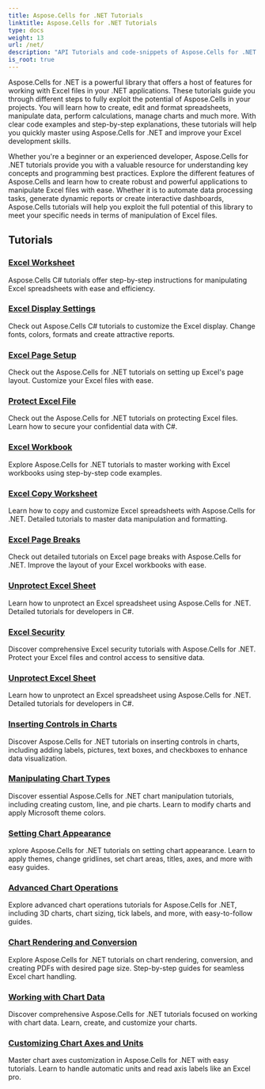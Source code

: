 ```yaml
---
title: Aspose.Cells for .NET Tutorials
linktitle: Aspose.Cells for .NET Tutorials
type: docs
weight: 13
url: /net/
description: "API Tutorials and code-snippets of Aspose.Cells for .NET that includes creating, editing, converting, printing, and many more features usage of Excel spreadsheet management."
is_root: true
---
```


Aspose.Cells for .NET is a powerful library that offers a host of features for working with Excel files in your .NET applications. These tutorials guide you through different steps to fully exploit the potential of Aspose.Cells in your projects. You will learn how to create, edit and format spreadsheets, manipulate data, perform calculations, manage charts and much more. With clear code examples and step-by-step explanations, these tutorials will help you quickly master using Aspose.Cells for .NET and improve your Excel development skills.

Whether you're a beginner or an experienced developer, Aspose.Cells for .NET tutorials provide you with a valuable resource for understanding key concepts and programming best practices. Explore the different features of Aspose.Cells and learn how to create robust and powerful applications to manipulate Excel files with ease. Whether it is to automate data processing tasks, generate dynamic reports or create interactive dashboards, Aspose.Cells tutorials will help you exploit the full potential of this library to meet your specific needs in terms of manipulation of Excel files.

## Tutorials

### [Excel Worksheet](./excel-worksheet-csharp-tutorials/)
Aspose.Cells C# tutorials offer step-by-step instructions for manipulating Excel spreadsheets with ease and efficiency.
### [Excel Display Settings](./excel-display-settings-csharp-tutorials)
Check out Aspose.Cells C# tutorials to customize the Excel display. Change fonts, colors, formats and create attractive reports.
### [Excel Page Setup](./excel-page-setup)
Check out the Aspose.Cells for .NET tutorials on setting up Excel's page layout. Customize your Excel files with ease.
### [Protect Excel File](./protect-excel-file/)
Check out the Aspose.Cells for .NET tutorials on protecting Excel files. Learn how to secure your confidential data with C#.
### [Excel Workbook](./excel-workbook/)
Explore Aspose.Cells for .NET tutorials to master working with Excel workbooks using step-by-step code examples.
### [Excel Copy Worksheet](./excel-copy-worksheet/)
Learn how to copy and customize Excel spreadsheets with Aspose.Cells for .NET. Detailed tutorials to master data manipulation and formatting.
### [Excel Page Breaks](./excel-page-breaks/)
Check out detailed tutorials on Excel page breaks with Aspose.Cells for .NET. Improve the layout of your Excel workbooks with ease.
### [Unprotect Excel Sheet](./unprotect-excel-sheet/)
Learn how to unprotect an Excel spreadsheet using Aspose.Cells for .NET. Detailed tutorials for developers in C#.
### [Excel Security](./excel-security/)
Discover comprehensive Excel security tutorials with Aspose.Cells for .NET. Protect your Excel files and control access to sensitive data.
### [Unprotect Excel Sheet](./unprotect-excel-sheet/)
Learn how to unprotect an Excel spreadsheet using Aspose.Cells for .NET. Detailed tutorials for developers in C#.
### [Inserting Controls in Charts](./inserting-controls-in-charts/)
Discover Aspose.Cells for .NET tutorials on inserting controls in charts, including adding labels, pictures, text boxes, and checkboxes to enhance data visualization.
### [Manipulating Chart Types](./manipulating-chart-types/)
Discover essential Aspose.Cells for .NET chart manipulation tutorials, including creating custom, line, and pie charts. Learn to modify charts and apply Microsoft theme colors.
### [Setting Chart Appearance](./setting-chart-appearance/)
xplore Aspose.Cells for .NET tutorials on setting chart appearance. Learn to apply themes, change gridlines, set chart areas, titles, axes, and more with easy guides.
### [Advanced Chart Operations](./advanced-chart-operations/)
Explore advanced chart operations tutorials for Aspose.Cells for .NET, including 3D charts, chart sizing, tick labels, and more, with easy-to-follow guides.
### [Chart Rendering and Conversion](./chart-rendering-and-conversion/)
Explore Aspose.Cells for .NET tutorials on chart rendering, conversion, and creating PDFs with desired page size. Step-by-step guides for seamless Excel chart handling.
### [Working with Chart Data](./working-with-chart-data/)
Discover comprehensive Aspose.Cells for .NET tutorials focused on working with chart data. Learn, create, and customize your charts.
### [Customizing Chart Axes and Units](./customizing-chart-axes-and-units/)
Master chart axes customization in Aspose.Cells for .NET with easy tutorials. Learn to handle automatic units and read axis labels like an Excel pro.